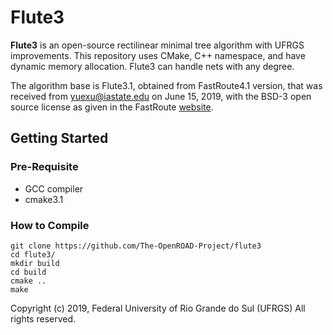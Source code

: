 Flute3
======================

**Flute3** is an open-source rectilinear minimal tree algorithm with UFRGS improvements.
This repository uses CMake, C++ namespace, and have dynamic memory allocation. Flute3 can handle nets with any degree.

The algorithm base is Flute3.1, obtained from FastRoute4.1 version, that was received from <yuexu@iastate.edu> on June 15, 2019, with the BSD-3 open source license as given in the FastRoute [website](http://home.eng.iastate.edu/~cnchu/FastRoute.html#License).

## Getting Started
### Pre-Requisite

- GCC compiler
- cmake3.1

### How to Compile

````
git clone https://github.com/The-OpenROAD-Project/flute3
cd flute3/
mkdir build
cd build
cmake ..
make
````

Copyright (c) 2019, Federal University of Rio Grande do Sul (UFRGS)
All rights reserved.
